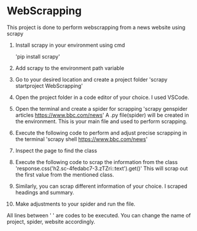# WebScrapping

This project is done to perform webscrapping from a news website using scrapy

1. Install scrapy in your environment using cmd
   
      'pip install scrapy'
3. Add scrapy to the environment path variable
4. Go to your desired location and create a project folder
   'scrapy startproject WebScrapping'
5. Open the project folder in a code editor of your choice. I used VSCode.
6. Open the terminal and create a spider for scrapping
   'scrapy genspider articles https://www.bbc.com/news'
   A .py file(spider) will be created in the environment. This is your main file and used to perform scrapping.
7. Execute the following code to perform and adjust precise scrapping in the terminal
   'scrapy shell https://www.bbc.com/news'
8. Inspect the page to find the class
9. Execute the following code to scrap the information from the class
   'response.css('h2.sc-4fedabc7-3.zTZri::text').get()'
   This will scrap out the first value from the mentioned class.
10. Similarly, you can scrap different information of your choice. I scraped headings and summary.
11. Make adjustments to your spider and run the file.

All lines between ' ' are codes to be executed. You can change the name of project, spider, website accordingly.
